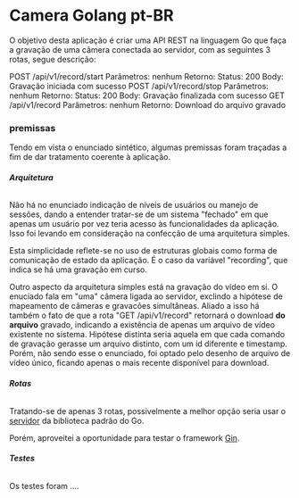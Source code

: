  # **Camera Golang** pt-BR #

O objetivo desta aplicação é criar uma API REST na linguagem Go que faça a gravação de uma câmera conectada ao servidor, com as seguintes 3 rotas, segue descrição:

POST /api/v1/record/start
    Parâmetros: nenhum
    Retorno:
        Status: 200
        Body: Gravação iniciada com sucesso
POST /api/v1/record/stop
    Parâmetros: nenhum
    Retorno:
        Status: 200
        Body: Gravação finalizada com sucesso
GET /api/v1/record
    Parâmetros: nenhum
    Retorno: Download do arquivo gravado

### **premissas** ###

Tendo em vista o enunciado sintético, algumas premissas foram traçadas a fim de dar tratamento coerente à aplicação.

###### **Arquitetura** ######

Não há no enunciado indicação de níveis de usuários ou manejo de sessões, dando a entender tratar-se de um sistema "fechado" em que apenas um usuário por vez teria acesso às funcionalidades da aplicação.  Isso foi levando em consideração na confecção de uma arquitetura simples.

Esta simplicidade reflete-se no uso de estruturas globais como forma de comunicação de estado da aplicação.  É o caso da variável "recording", que indica se há uma gravação em curso.  

Outro aspecto da arquitetura simples está na gravação do vídeo em si.  O enuciado fala em "uma" câmera ligada ao servidor, exclindo a hipótese de mapeamento de câmeras e gravacões simultâneas. Aliado a isso há também o fato de que a rota "GET /api/v1/record" retornará o download **do arquivo** gravado, indicando a existência de apenas um arquivo de vídeo existente no sistema.  Hipótese distinta seria aquela em que cada comando de gravação gerasse um arquivo distinto, com um id diferente e timestamp.  Porém, não sendo esse o enunciado, foi optado pelo desenho de arquivo de vídeo único, ficando apenas o mais recente disponível para download. 

###### **Rotas** ######

Tratando-se de apenas 3 rotas, possivelmente a melhor opção seria usar o [servidor](https://golang.org/pkg/net/http/#Server) da biblioteca padrão do Go.

Porém, aproveitei a oportunidade para testar o framework [Gin](https://github.com/gin-gonic/gin).


###### **Testes** ######

Os testes foram ....

